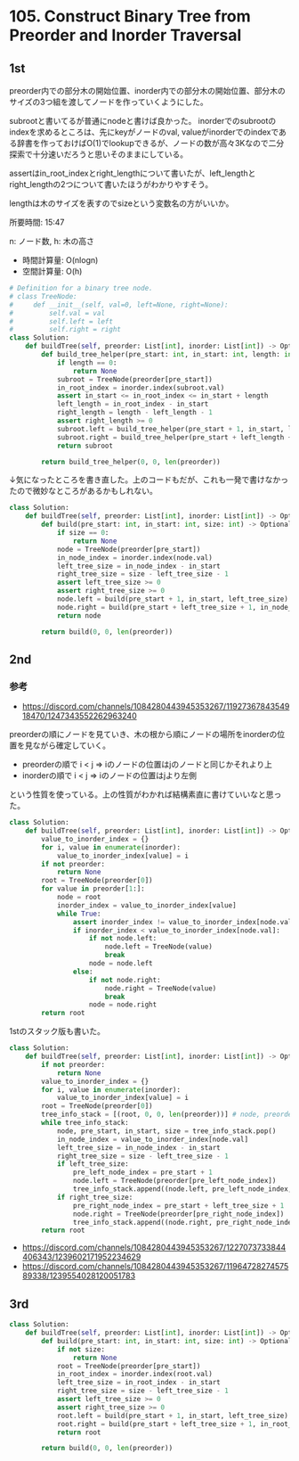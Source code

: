 # 105. Construct Binary Tree from Preorder and Inorder Traversal

## 1st

preorder内での部分木の開始位置、inorder内での部分木の開始位置、部分木のサイズの3つ組を渡してノードを作っていくようにした。

subrootと書いてるが普通にnodeと書けば良かった。
inorderでのsubrootのindexを求めるところは、先にkeyがノードのval, valueがinorderでのindexである辞書を作っておけばO(1)でlookupできるが、ノードの数が高々3Kなので二分探索で十分速いだろうと思いそのままにしている。

assertはin_root_indexとright_lengthについて書いたが、left_lengthとright_lengthの2つについて書いたほうがわかりやすそう。

lengthは木のサイズを表すのでsizeという変数名の方がいいか。

所要時間: 15:47

n: ノード数, h: 木の高さ
- 時間計算量: O(nlogn)
- 空間計算量: O(h)

```py
# Definition for a binary tree node.
# class TreeNode:
#     def __init__(self, val=0, left=None, right=None):
#         self.val = val
#         self.left = left
#         self.right = right
class Solution:
    def buildTree(self, preorder: List[int], inorder: List[int]) -> Optional[TreeNode]:
        def build_tree_helper(pre_start: int, in_start: int, length: int) -> Optional[TreeNode]:
            if length == 0:
                return None
            subroot = TreeNode(preorder[pre_start])
            in_root_index = inorder.index(subroot.val)
            assert in_start <= in_root_index <= in_start + length
            left_length = in_root_index - in_start
            right_length = length - left_length - 1
            assert right_length >= 0
            subroot.left = build_tree_helper(pre_start + 1, in_start, left_length)
            subroot.right = build_tree_helper(pre_start + left_length + 1, in_root_index + 1, right_length)
            return subroot

        return build_tree_helper(0, 0, len(preorder))
```

↓気になったところを書き直した。上のコードもだが、これも一発で書けなかったので微妙なところがあるかもしれない。

```py
class Solution:
    def buildTree(self, preorder: List[int], inorder: List[int]) -> Optional[TreeNode]:
        def build(pre_start: int, in_start: int, size: int) -> Optional[TreeNode]:
            if size == 0:
                return None
            node = TreeNode(preorder[pre_start])
            in_node_index = inorder.index(node.val)
            left_tree_size = in_node_index - in_start
            right_tree_size = size - left_tree_size - 1
            assert left_tree_size >= 0
            assert right_tree_size >= 0
            node.left = build(pre_start + 1, in_start, left_tree_size)
            node.right = build(pre_start + left_tree_size + 1, in_node_index + 1, right_tree_size)
            return node

        return build(0, 0, len(preorder))
```

## 2nd

### 参考

- https://discord.com/channels/1084280443945353267/1192736784354918470/1247343552262963240

preorderの順にノードを見ていき、木の根から順にノードの場所をinorderの位置を見ながら確定していく。

- preorderの順で i < j => iのノードの位置はjのノードと同じかそれより上
- inorderの順で i < j => iのノードの位置はjより左側

という性質を使っている。上の性質がわかれば結構素直に書けていいなと思った。

```py
class Solution:
    def buildTree(self, preorder: List[int], inorder: List[int]) -> Optional[TreeNode]:
        value_to_inorder_index = {}
        for i, value in enumerate(inorder):
            value_to_inorder_index[value] = i
        if not preorder:
            return None
        root = TreeNode(preorder[0])
        for value in preorder[1:]:
            node = root
            inorder_index = value_to_inorder_index[value]
            while True:
                assert inorder_index != value_to_inorder_index[node.val]
                if inorder_index < value_to_inorder_index[node.val]:
                    if not node.left:
                        node.left = TreeNode(value)
                        break
                    node = node.left
                else:
                    if not node.right:
                        node.right = TreeNode(value)
                        break
                    node = node.right
        return root
```

1stのスタック版も書いた。

```py
class Solution:
    def buildTree(self, preorder: List[int], inorder: List[int]) -> Optional[TreeNode]:
        if not preorder:
            return None
        value_to_inorder_index = {}
        for i, value in enumerate(inorder):
            value_to_inorder_index[value] = i
        root = TreeNode(preorder[0])
        tree_info_stack = [(root, 0, 0, len(preorder))] # node, preorder_start, inorder_start, tree_size
        while tree_info_stack:
            node, pre_start, in_start, size = tree_info_stack.pop()
            in_node_index = value_to_inorder_index[node.val]
            left_tree_size = in_node_index - in_start
            right_tree_size = size - left_tree_size - 1
            if left_tree_size:
                pre_left_node_index = pre_start + 1
                node.left = TreeNode(preorder[pre_left_node_index])
                tree_info_stack.append((node.left, pre_left_node_index, in_start, left_tree_size))
            if right_tree_size:
                pre_right_node_index = pre_start + left_tree_size + 1
                node.right = TreeNode(preorder[pre_right_node_index])
                tree_info_stack.append((node.right, pre_right_node_index, in_node_index + 1, right_tree_size))
        return root
```

- https://discord.com/channels/1084280443945353267/1227073733844406343/1239602171952234629
- https://discord.com/channels/1084280443945353267/1196472827457589338/1239554028120051783


## 3rd

```py
class Solution:
    def buildTree(self, preorder: List[int], inorder: List[int]) -> Optional[TreeNode]:
        def build(pre_start: int, in_start: int, size: int) -> Optional[TreeNode]:
            if not size:
                return None
            root = TreeNode(preorder[pre_start])
            in_root_index = inorder.index(root.val)
            left_tree_size = in_root_index - in_start
            right_tree_size = size - left_tree_size - 1
            assert left_tree_size >= 0
            assert right_tree_size >= 0
            root.left = build(pre_start + 1, in_start, left_tree_size)
            root.right = build(pre_start + left_tree_size + 1, in_root_index + 1, right_tree_size)
            return root

        return build(0, 0, len(preorder))
```

